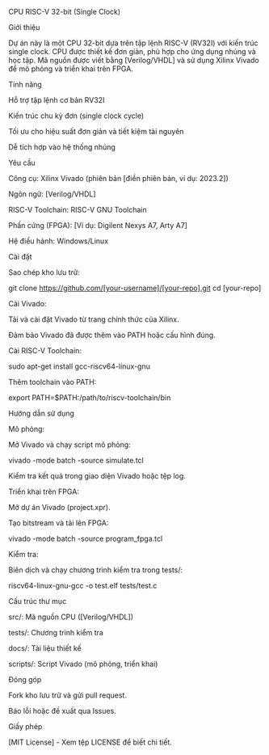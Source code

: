 CPU RISC-V 32-bit (Single Clock)

Giới thiệu

Dự án này là một CPU 32-bit dựa trên tập lệnh RISC-V (RV32I) với kiến trúc single clock. CPU được thiết kế đơn giản, phù hợp cho ứng dụng nhúng và học tập. Mã nguồn được viết bằng [Verilog/VHDL] và sử dụng Xilinx Vivado để mô phỏng và triển khai trên FPGA.

Tính năng





Hỗ trợ tập lệnh cơ bản RV32I



Kiến trúc chu kỳ đơn (single clock cycle)



Tối ưu cho hiệu suất đơn giản và tiết kiệm tài nguyên



Dễ tích hợp vào hệ thống nhúng

Yêu cầu





Công cụ: Xilinx Vivado (phiên bản [điền phiên bản, ví dụ: 2023.2])



Ngôn ngữ: [Verilog/VHDL]



RISC-V Toolchain: RISC-V GNU Toolchain



Phần cứng (FPGA): [Ví dụ: Digilent Nexys A7, Arty A7]



Hệ điều hành: Windows/Linux

Cài đặt





Sao chép kho lưu trữ:

git clone https://github.com/[your-username]/[your-repo].git
cd [your-repo]



Cài Vivado:





Tải và cài đặt Vivado từ trang chính thức của Xilinx.



Đảm bảo Vivado đã được thêm vào PATH hoặc cấu hình đúng.



Cài RISC-V Toolchain:

sudo apt-get install gcc-riscv64-linux-gnu





Thêm toolchain vào PATH:

export PATH=$PATH:/path/to/riscv-toolchain/bin

Hướng dẫn sử dụng





Mô phỏng:





Mở Vivado và chạy script mô phỏng:

vivado -mode batch -source simulate.tcl



Kiểm tra kết quả trong giao diện Vivado hoặc tệp log.



Triển khai trên FPGA:





Mở dự án Vivado (project.xpr).



Tạo bitstream và tải lên FPGA:

vivado -mode batch -source program_fpga.tcl



Kiểm tra:





Biên dịch và chạy chương trình kiểm tra trong tests/:

riscv64-linux-gnu-gcc -o test.elf tests/test.c

Cấu trúc thư mục





src/: Mã nguồn CPU ([Verilog/VHDL])



tests/: Chương trình kiểm tra



docs/: Tài liệu thiết kế



scripts/: Script Vivado (mô phỏng, triển khai)

Đóng góp





Fork kho lưu trữ và gửi pull request.



Báo lỗi hoặc đề xuất qua Issues.

Giấy phép

[MIT License] - Xem tệp LICENSE để biết chi tiết.
